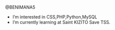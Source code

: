  @BENIMANA5
-  I’m interested in CSS,PHP,Python,MySQL
-  I’m currently learning at Saint KIZITO Save TSS.

